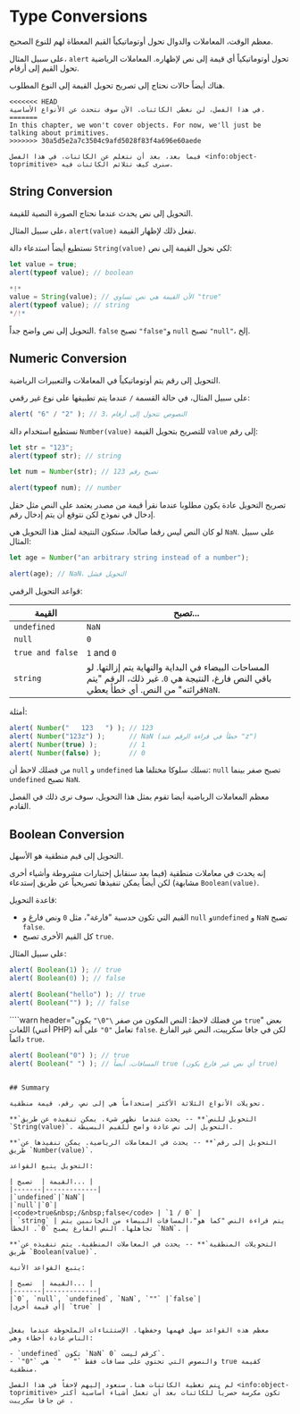 # Type Conversions

معظم الوقت، المعاملات والدوال تحول أوتوماتيكياً القيم المعطاة لهم للنوع الصحيح.

على سبيل المثال، `alert` تحول أوتوماتيكياً أي قيمة إلى نص لإظهاره. المعاملات الرياضية تحول القيم إلى أرقام.

هناك أيضاً حالات نحتاج إلى تصريح تحويل القيمة إلى النوع المطلوب.

```smart header="Not talking about objects yet"
<<<<<<< HEAD
في هذا الفصل، لن نغطي الكائنات. الآن سوف نتحدث عن الأنواع الأساسية.
=======
In this chapter, we won't cover objects. For now, we'll just be talking about primitives.
>>>>>>> 30a5d5e2a7c3504c9afd5028f83f4a696e60aede

فيما بعد، بعد أن نتعلم عن الكائنات، في هذا الفصل <info:object-toprimitive> سنرى كيف تتلائم الكائنات فيه.
```

## String Conversion

التحويل إلى نص يحدث عندما نحتاج الصورة النصية للقيمة.

على سبيل المثال، `alert(value)` تفعل ذلك لإظهار القيمة.

نستطيع أيضاً استدعاء دالة `String(value)` لكي نحول القيمة إلى نص:

```js run
let value = true;
alert(typeof value); // boolean

*!*
value = String(value); // الأن القيمة هي نص تساوي "true"
alert(typeof value); // string
*/!*
```

التحويل إلى نص واضح جداً.  `false` تصبح `"false"`و `null` تصبح `"null"`، إلخ.

## Numeric Conversion

التحويل إلى رقم يتم أوتوماتيكياً في المعاملات والتعبيرات الرياضية.

على سبيل المثال، في حالة القسمة `/` عندما يتم تطبيقها على نوع غير رقمي:

```js run
alert( "6" / "2" ); // 3، النصوص تتحول إلى أرقام
```

نستطيع استخدام دالة `Number(value)` للتصريح بتحويل القيمة `value` إلى رقم:

```js run
let str = "123";
alert(typeof str); // string

let num = Number(str); // تصبح رقم 123

alert(typeof num); // number
```

تصريح التحويل عادة يكون مطلوبا عندما نقرأ قيمة من مصدر يعتمد على النص مثل حقل إدخال في نموذج لكن نتوقع أن يتم إدخال رقم.

لو كان النص ليس رقما صالحا، ستكون النتيجة لمثل هذا التحويل هي `NaN`. على سبيل المثال:

```js run
let age = Number("an arbitrary string instead of a number");

alert(age); // NaN، التحويل فشل
```

قواعد التحويل الرقمي:

| القيمة |  تصبح... |
|-------|-------------|
|`undefined`|`NaN`|
|`null`|`0`|
|<code>true&nbsp;and&nbsp;false</code> | `1` and `0` |
| `string` | المساحات البيضاء في البداية والنهاية يتم إزالتها. لو باقي النص فارغ، النتيجة هي `0`. غير ذلك، الرقم "يتم قرائته" من النص. أي خطأ يعطي`NaN`. |

أمثلة:

```js run
alert( Number("   123   ") ); // 123
alert( Number("123z") );      // NaN (خطأ في قراءة الرقم عند "z")
alert( Number(true) );        // 1
alert( Number(false) );       // 0
```

من فضلك لاحظ أن `null` و `undefined` تسلك سلوكا مختلفا هنا: `null` تصبح صفر بينما `undefined` تصبح `NaN`.

معظم المعاملات الرياضية أيضا تقوم بمثل هذا التحويل، سوف نرى ذلك في الفصل القادم.

## Boolean Conversion

التحويل إلى قيم منطقية هو اﻷسهل.

إنه يحدث في معاملات منطقية (فيما بعد سنقابل إختبارات مشروطة وأشياء أخرى مشابهة) لكن أيضاً يمكن تنفيذها تصريحياً عن طريق إستدعاء  `Boolean(value)`.

قاعدة التحويل:

- القيم التي تكون حدسية "فارغة"، مثل `0` ونص فارغ و `null` و`undefined` و `NaN` تصبح `false`.
- كل القيم الأخرى تصبح `true`.

على سبيل المثال:

```js run
alert( Boolean(1) ); // true
alert( Boolean(0) ); // false

alert( Boolean("hello") ); // true
alert( Boolean("") ); // false
```

````warn header="من فضلك لاحظ: النص المكون من صفر `\"0\"` يكون `true`"
بعض اللغات (أعني PHP) تعامل `"0"` على أنه `false`. لكن في جافا سكريبت، النص غير الفارغ دائماً `true`.

```js run
alert( Boolean("0") ); // true
alert( Boolean(" ") ); // المسافات، أيضاً true (أي نص غير فارغ يكون true)
```
````

## Summary

تحويلات الأنواع الثلاثة الأكثر إستخداماً هي إلى نص، رقم، قيمة منطقية.

**`التحويل للنص`** -- يحدث عندما نظهر شيء. يمكن تنفيذه عن طريق `String(value)`. التحويل إلى نص عادة واضح للقيم البسيطة.

**`التحويل إلى رقم`** -- يحدث في المعاملات الرياضية. يمكن تنفيذها عن طريق `Number(value)`.

التحويل يتبع القواعد:

| القيمة |  تصبح... |
|-------|-------------|
|`undefined`|`NaN`|
|`null`|`0`|
|<code>true&nbsp;/&nbsp;false</code> | `1 / 0` |
| `string` | يتم قراءة النص "كما هو"،المسافات البيضاء من الجانبين يتم تجاهلها. النص الفارغ يصبح `0`. الخطأ `NaN`. |

**`التحويلات المنطقية`** -- يحدث في المعاملات المنطقية. يتم تنفيذه عن طريق `Boolean(value)`.

يتبع القواعد الأتية:

| القيمة |  تصبح... |
|-------|-------------|
|`0`, `null`, `undefined`, `NaN`, `""` |`false`|
|أي قيمة أخرى| `true` |


معظم هذه القواعد سهل فهمها وحفظها. الإستثناءات الملحوظة عندما يفعل الناس عادة أخطاء وهي:

- `undefined` تكون `NaN` كرقم ليست `0`.
- `"0"` والنصوص التي تحتوي على مسافات فقط `"   "` هي true كقيمة منطقية.

لم يتم تغطية الكائنات هنا. سنعود إليهم لاحقاً في هذا الفصل <info:object-toprimitive> تكون مكرسة حصرياً للكائنات بعد أن تعمل أشياء أساسية أكثر عن جافا سكريبت .
